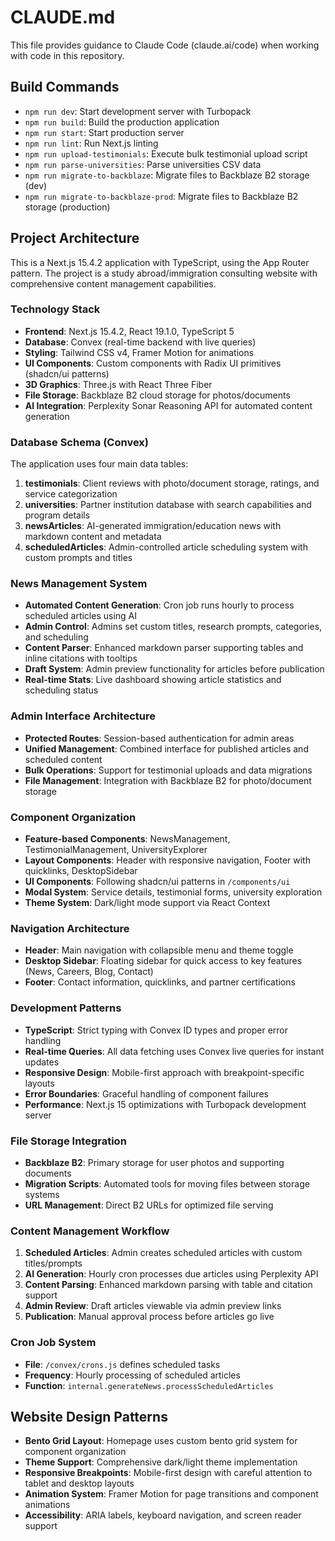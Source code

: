 # CLAUDE.md

This file provides guidance to Claude Code (claude.ai/code) when working with code in this repository.

## Build Commands
- `npm run dev`: Start development server with Turbopack
- `npm run build`: Build the production application
- `npm run start`: Start production server
- `npm run lint`: Run Next.js linting
- `npm run upload-testimonials`: Execute bulk testimonial upload script
- `npm run parse-universities`: Parse universities CSV data
- `npm run migrate-to-backblaze`: Migrate files to Backblaze B2 storage (dev)
- `npm run migrate-to-backblaze-prod`: Migrate files to Backblaze B2 storage (production)

## Project Architecture

This is a Next.js 15.4.2 application with TypeScript, using the App Router pattern. The project is a study abroad/immigration consulting website with comprehensive content management capabilities.

### Technology Stack
- **Frontend**: Next.js 15.4.2, React 19.1.0, TypeScript 5
- **Database**: Convex (real-time backend with live queries)
- **Styling**: Tailwind CSS v4, Framer Motion for animations
- **UI Components**: Custom components with Radix UI primitives (shadcn/ui patterns)
- **3D Graphics**: Three.js with React Three Fiber
- **File Storage**: Backblaze B2 cloud storage for photos/documents
- **AI Integration**: Perplexity Sonar Reasoning API for automated content generation

### Database Schema (Convex)
The application uses four main data tables:

1. **testimonials**: Client reviews with photo/document storage, ratings, and service categorization
2. **universities**: Partner institution database with search capabilities and program details
3. **newsArticles**: AI-generated immigration/education news with markdown content and metadata
4. **scheduledArticles**: Admin-controlled article scheduling system with custom prompts and titles

### News Management System
- **Automated Content Generation**: Cron job runs hourly to process scheduled articles using AI
- **Admin Control**: Admins set custom titles, research prompts, categories, and scheduling
- **Content Parser**: Enhanced markdown parser supporting tables and inline citations with tooltips
- **Draft System**: Admin preview functionality for articles before publication
- **Real-time Stats**: Live dashboard showing article statistics and scheduling status

### Admin Interface Architecture
- **Protected Routes**: Session-based authentication for admin areas
- **Unified Management**: Combined interface for published articles and scheduled content
- **Bulk Operations**: Support for testimonial uploads and data migrations
- **File Management**: Integration with Backblaze B2 for photo/document storage

### Component Organization
- **Feature-based Components**: NewsManagement, TestimonialManagement, UniversityExplorer
- **Layout Components**: Header with responsive navigation, Footer with quicklinks, DesktopSidebar
- **UI Components**: Following shadcn/ui patterns in `/components/ui`
- **Modal System**: Service details, testimonial forms, university exploration
- **Theme System**: Dark/light mode support via React Context

### Navigation Architecture
- **Header**: Main navigation with collapsible menu and theme toggle
- **Desktop Sidebar**: Floating sidebar for quick access to key features (News, Careers, Blog, Contact)
- **Footer**: Contact information, quicklinks, and partner certifications

### Development Patterns
- **TypeScript**: Strict typing with Convex ID types and proper error handling
- **Real-time Queries**: All data fetching uses Convex live queries for instant updates
- **Responsive Design**: Mobile-first approach with breakpoint-specific layouts
- **Error Boundaries**: Graceful handling of component failures
- **Performance**: Next.js 15 optimizations with Turbopack development server

### File Storage Integration
- **Backblaze B2**: Primary storage for user photos and supporting documents
- **Migration Scripts**: Automated tools for moving files between storage systems
- **URL Management**: Direct B2 URLs for optimized file serving

### Content Management Workflow
1. **Scheduled Articles**: Admin creates scheduled articles with custom titles/prompts
2. **AI Generation**: Hourly cron processes due articles using Perplexity API
3. **Content Parsing**: Enhanced markdown parsing with table and citation support
4. **Admin Review**: Draft articles viewable via admin preview links
5. **Publication**: Manual approval process before articles go live

### Cron Job System
- **File**: `/convex/crons.js` defines scheduled tasks
- **Frequency**: Hourly processing of scheduled articles
- **Function**: `internal.generateNews.processScheduledArticles`

## Website Design Patterns

- **Bento Grid Layout**: Homepage uses custom bento grid system for component organization
- **Theme Support**: Comprehensive dark/light theme implementation
- **Responsive Breakpoints**: Mobile-first design with careful attention to tablet and desktop layouts
- **Animation System**: Framer Motion for page transitions and component animations
- **Accessibility**: ARIA labels, keyboard navigation, and screen reader support